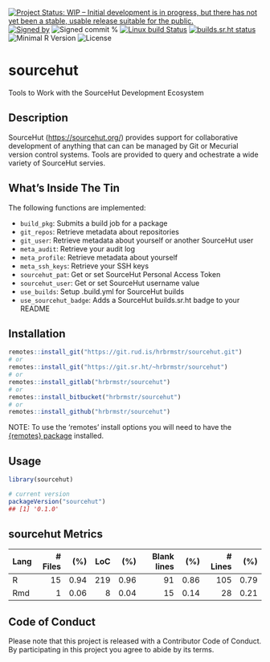 
[![Project Status: WIP – Initial development is in progress, but there
has not yet been a stable, usable release suitable for the
public.](https://www.repostatus.org/badges/latest/wip.svg)](https://www.repostatus.org/#wip)
[![Signed
by](https://img.shields.io/badge/Keybase-Verified-brightgreen.svg)](https://keybase.io/hrbrmstr)
![Signed commit
%](https://img.shields.io/badge/Signed_Commits-100%25-lightgrey.svg)
[![Linux build
Status](https://travis-ci.org/hrbrmstr/sourcehut.svg?branch=master)](https://travis-ci.org/hrbrmstr/sourcehut)
[![builds.sr.ht
status](https://builds.sr.ht/~hrbrmstr/sourcehut.svg)](https://builds.sr.ht/~hrbrmstr/sourcehut?)  
![Minimal R
Version](https://img.shields.io/badge/R%3E%3D-3.2.0-blue.svg)
![License](https://img.shields.io/badge/License-MIT-blue.svg)

# sourcehut

Tools to Work with the SourceHut Development Ecosystem

## Description

SourceHut (<https://sourcehut.org/>) provides support for collaborative
development of anything that can can be managed by Git or Mecurial
version control systems. Tools are provided to query and ochestrate a
wide variety of SourceHut servies.

## What’s Inside The Tin

The following functions are implemented:

  - `build_pkg`: Submits a build job for a package
  - `git_repos`: Retrieve metadata about repositories
  - `git_user`: Retrieve metadata about yourself or another SourceHut
    user
  - `meta_audit`: Retrieve your audit log
  - `meta_profile`: Retrieve metadata about yourself
  - `meta_ssh_keys`: Retrieve your SSH keys
  - `sourcehut_pat`: Get or set SourceHut Personal Access Token
  - `sourcehut_user`: Get or set SourceHut username value
  - `use_builds`: Setup .build.yml for SourceHut builds
  - `use_sourcehut_badge`: Adds a SourceHut builds.sr.ht badge to your
    README

## Installation

``` r
remotes::install_git("https://git.rud.is/hrbrmstr/sourcehut.git")
# or
remotes::install_git("https://git.sr.ht/~hrbrmstr/sourcehut")
# or
remotes::install_gitlab("hrbrmstr/sourcehut")
# or
remotes::install_bitbucket("hrbrmstr/sourcehut")
# or
remotes::install_github("hrbrmstr/sourcehut")
```

NOTE: To use the ‘remotes’ install options you will need to have the
[{remotes} package](https://github.com/r-lib/remotes) installed.

## Usage

``` r
library(sourcehut)

# current version
packageVersion("sourcehut")
## [1] '0.1.0'
```

## sourcehut Metrics

| Lang | \# Files |  (%) | LoC |  (%) | Blank lines |  (%) | \# Lines |  (%) |
| :--- | -------: | ---: | --: | ---: | ----------: | ---: | -------: | ---: |
| R    |       15 | 0.94 | 219 | 0.96 |          91 | 0.86 |      105 | 0.79 |
| Rmd  |        1 | 0.06 |   8 | 0.04 |          15 | 0.14 |       28 | 0.21 |

## Code of Conduct

Please note that this project is released with a Contributor Code of
Conduct. By participating in this project you agree to abide by its
terms.
